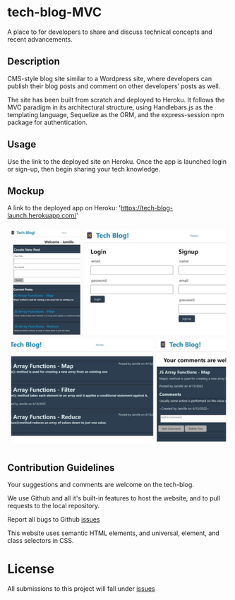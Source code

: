 # tech-blog-MVC
A place to for developers to share and discuss technical concepts and recent advancements.

## Description
CMS-style blog site similar to a Wordpress site, where developers can publish their blog posts and comment on other developers’ posts as well.

The site has been built from scratch and deployed to Heroku. It follows the MVC paradigm in its architectural structure, using Handlebars.js 
as the templating language, Sequelize as the ORM, and the express-session npm package for authentication.

## Usage
Use the link to the deployed site on Heroku.
Once the app is launched login or sign-up, then begin sharing your tech knowledge.

## Mockup
A link to the deployed app on Heroku: 'https://tech-blog-launch.herokuapp.com/'

<img src="./Assets/tech-blog-mockup.jpg" alt="home, login, and comments pages of the app">

## Contribution Guidelines
Your suggestions and comments are welcome on the tech-blog. 

We use Github and all it's built-in features to host the website, and to pull requests to the local repository.

Report all bugs to Github <a href="https://github.com/issues" target="_blank">issues</a> 

This website uses semantic HTML elements, and universal, element, and class selectors in CSS.

# License
All submissions to this project will fall under <a href="https://choosealicense.com/licenses/mit/" target="_blank">issues</a>
